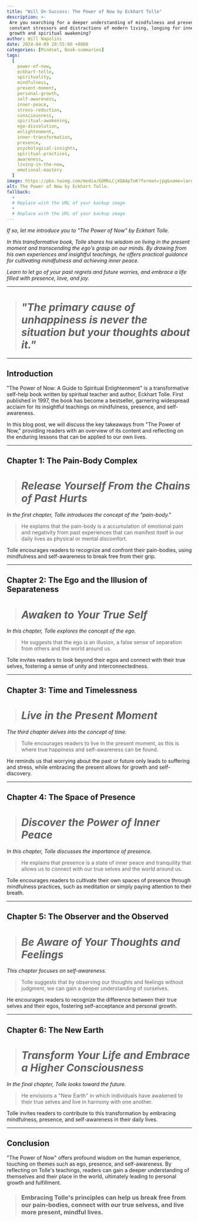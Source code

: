 ```yaml
---
title: "Will On Success: The Power of Now by Eckhart Tolle"
description: >-
 Are you searching for a deeper understanding of mindfulness and presence in your everyday life? Have you ever felt overwhelmed by the 
 constant stressors and distractions of modern living, longing for inner peace and clarity? Do you desire to unlock the keys to personal 
 growth and spiritual awakening?
author: Will Napolini
date: 2024-04-09 20:55:00 +0800
categories: [Mindset, Book-summaries]
tags:
  [
    power-of-now,
    eckhart-tolle,
    spirituality,
    mindfulness,
    present-moment,
    personal-growth,
    self-awareness,
    inner-peace,
    stress-reduction,
    consciousness,
    spiritual-awakening,
    ego-dissolution,
    enlightenment,
    inner-transformation,
    presence,
    psychological-insights,
    spiritual-practices,
    awareness,
    living-in-the-now,
    emotional-mastery
  ]
image: https://pbs.twimg.com/media/GOMkLCjXQAApToK?format=jpg&name=large
alt: The Power of Now by Eckhart Tolle.
fallback:
  -
  # Replace with the URL of your backup image
  -
  # Replace with the URL of your backup image
---
```


_If so, let me introduce you to "The Power of Now" by Eckhart Tolle._

_In this transformative book, Tolle shares his wisdom on living in the present moment and transcending the ego's grasp on our minds. By drawing from his own experiences and insightful teachings, he offers practical guidance for cultivating mindfulness and achieving inner peace._

_Learn to let go of your past regrets and future worries, and embrace a life filled with presence, love, and joy._

---

> # _"The primary cause of unhappiness is never the situation but your thoughts about it."_

---

## Introduction

"The Power of Now: A Guide to Spiritual Enlightenment" is a transformative self-help book written by spiritual teacher and author, Eckhart Tolle. First published in 1997, the book has become a bestseller, garnering widespread acclaim for its insightful teachings on mindfulness, presence, and self-awareness.

In this blog post, we will discuss the key takeaways from "The Power of Now," providing readers with an overview of its content and reflecting on the enduring lessons that can be applied to our own lives.

---

## Chapter 1: The Pain-Body Complex

> # _Release Yourself From the Chains of Past Hurts_

_In the first chapter, Tolle introduces the concept of the "pain-body."_

> He explains that the pain-body is a accumulation of emotional pain and negativity from past experiences that can manifest itself in our daily lives as physical or mental discomfort.

Tolle encourages readers to recognize and confront their pain-bodies, using mindfulness and self-awareness to break free from their grip.

---

## Chapter 2: The Ego and the Illusion of Separateness

> # _Awaken to Your True Self_

_In this chapter, Tolle explores the concept of the ego._

> He suggests that the ego is an illusion, a false sense of separation from others and the world around us.

Tolle invites readers to look beyond their egos and connect with their true selves, fostering a sense of unity and interconnectedness.

---

## Chapter 3: Time and Timelessness

> # _Live in the Present Moment_

_The third chapter delves into the concept of time._

> Tolle encourages readers to live in the present moment, as this is where true happiness and self-awareness can be found.

He reminds us that worrying about the past or future only leads to suffering and stress, while embracing the present allows for growth and self-discovery.

---

## Chapter 4: The Space of Presence

> # _Discover the Power of Inner Peace_

_In this chapter, Tolle discusses the importance of presence._

> He explains that presence is a state of inner peace and tranquility that allows us to connect with our true selves and the world around us.

Tolle encourages readers to cultivate their own spaces of presence through mindfulness practices, such as meditation or simply paying attention to their breath.

---

## Chapter 5: The Observer and the Observed

> # _Be Aware of Your Thoughts and Feelings_

_This chapter focuses on self-awareness._

> Tolle suggests that by observing our thoughts and feelings without judgment, we can gain a deeper understanding of ourselves.

He encourages readers to recognize the difference between their true selves and their egos, fostering self-acceptance and personal growth.

---

## Chapter 6: The New Earth

> # _Transform Your Life and Embrace a Higher Consciousness_

_In the final chapter, Tolle looks toward the future._

> He envisions a "New Earth" in which individuals have awakened to their true selves and live in harmony with one another.

Tolle invites readers to contribute to this transformation by embracing mindfulness, presence, and self-awareness in their daily lives.

---

## Conclusion

"The Power of Now" offers profound wisdom on the human experience, touching on themes such as ego, presence, and self-awareness. By reflecting on Tolle's teachings, readers can gain a deeper understanding of themselves and their place in the world, ultimately leading to personal growth and fulfillment.

> ### Embracing Tolle's principles can help us break free from our pain-bodies, connect with our true selvess, and live more present, mindful lives.
